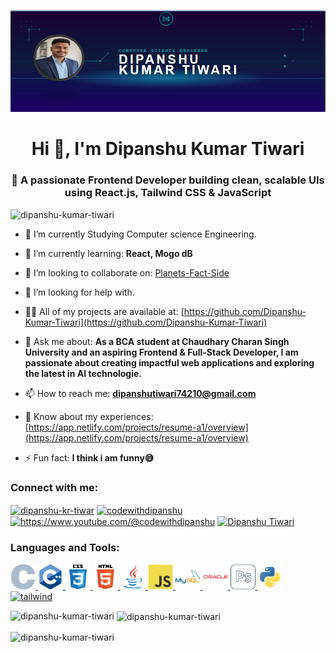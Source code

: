 ![logo](https://github.com/Dipanshu-Kumar-Tiwari/Dipanshu-Kumar-Tiwari/blob/main/Screenshot%202025-09-30%20204442.png)

<h1 align="center">Hi 👋, I'm Dipanshu Kumar Tiwari</h1>
<h3 align="center">🚀 A passionate Frontend Developer building clean, scalable UIs using React.js, Tailwind CSS & JavaScript</h3>

<p align="left"> <img src="https://komarev.com/ghpvc/?username=dipanshu-kumar-tiwari&label=Profile%20views&color=0e75b6&style=flat" alt="dipanshu-kumar-tiwari" /> </p>

- 🔭 I’m currently Studying Computer science Engineering. 

- 🌱 I’m currently learning: **React, Mogo dB**

- 👯 I’m looking to collaborate on: [Planets-Fact-Side](https://planets-fact-side.netlify.app)

- 🤝 I’m looking for help with.

- 👨‍💻 All of my projects are available at: [https://github.com/Dipanshu-Kumar-Tiwari](https://github.com/Dipanshu-Kumar-Tiwari)

- 💬 Ask me about: **As a BCA student at Chaudhary Charan Singh University and an aspiring Frontend & Full-Stack Developer, I am passionate about creating impactful web applications and exploring the latest in AI technologie.**

- 📫 How to reach me: **dipanshutiwari74210@gmail.com**

- 📄 Know about my experiences: [https://app.netlify.com/projects/resume-a1/overview](https://app.netlify.com/projects/resume-a1/overview)

- ⚡ Fun fact: **I think i am funny😅**

<h3 align="left">Connect with me:</h3>
<p align="left">
<a href="https://linkedin.com/in/dipanshu-kr-tiwar" target="blank"><img align="center" src="https://raw.githubusercontent.com/rahuldkjain/github-profile-readme-generator/master/src/images/icons/Social/linked-in-alt.svg" alt="dipanshu-kr-tiwar" height="30" width="40" /></a>
<a href="https://instagram.com/codewithdipanshu" target="blank"><img align="center" src="https://raw.githubusercontent.com/rahuldkjain/github-profile-readme-generator/master/src/images/icons/Social/instagram.svg" alt="codewithdipanshu" height="30" width="40" /></a>
<a href="https://www.youtube.com/c/https://www.youtube.com/@codewithdipanshu" target="blank"><img align="center" src="https://raw.githubusercontent.com/rahuldkjain/github-profile-readme-generator/master/src/images/icons/Social/youtube.svg" alt="https://www.youtube.com/@codewithdipanshu" height="30" width="40" /></a>
<a href="https://discord.gg/Dipanshu Tiwari" target="blank"><img align="center" src="https://raw.githubusercontent.com/rahuldkjain/github-profile-readme-generator/master/src/images/icons/Social/discord.svg" alt="Dipanshu Tiwari" height="30" width="40" /></a>
</p>

<h3 align="left">Languages and Tools:</h3>
<p align="left"> <a href="https://www.cprogramming.com/" target="_blank" rel="noreferrer"> <img src="https://raw.githubusercontent.com/devicons/devicon/master/icons/c/c-original.svg" alt="c" width="40" height="40"/> </a> <a href="https://www.w3schools.com/cpp/" target="_blank" rel="noreferrer"> <img src="https://raw.githubusercontent.com/devicons/devicon/master/icons/cplusplus/cplusplus-original.svg" alt="cplusplus" width="40" height="40"/> </a> <a href="https://www.w3schools.com/css/" target="_blank" rel="noreferrer"> <img src="https://raw.githubusercontent.com/devicons/devicon/master/icons/css3/css3-original-wordmark.svg" alt="css3" width="40" height="40"/> </a> <a href="https://www.w3.org/html/" target="_blank" rel="noreferrer"> <img src="https://raw.githubusercontent.com/devicons/devicon/master/icons/html5/html5-original-wordmark.svg" alt="html5" width="40" height="40"/> </a> <a href="https://www.java.com" target="_blank" rel="noreferrer"> <img src="https://raw.githubusercontent.com/devicons/devicon/master/icons/java/java-original.svg" alt="java" width="40" height="40"/> </a> <a href="https://developer.mozilla.org/en-US/docs/Web/JavaScript" target="_blank" rel="noreferrer"> <img src="https://raw.githubusercontent.com/devicons/devicon/master/icons/javascript/javascript-original.svg" alt="javascript" width="40" height="40"/> </a> <a href="https://www.mysql.com/" target="_blank" rel="noreferrer"> <img src="https://raw.githubusercontent.com/devicons/devicon/master/icons/mysql/mysql-original-wordmark.svg" alt="mysql" width="40" height="40"/> </a> <a href="https://www.oracle.com/" target="_blank" rel="noreferrer"> <img src="https://raw.githubusercontent.com/devicons/devicon/master/icons/oracle/oracle-original.svg" alt="oracle" width="40" height="40"/> </a> <a href="https://www.photoshop.com/en" target="_blank" rel="noreferrer"> <img src="https://raw.githubusercontent.com/devicons/devicon/master/icons/photoshop/photoshop-line.svg" alt="photoshop" width="40" height="40"/> </a> <a href="https://www.python.org" target="_blank" rel="noreferrer"> <img src="https://raw.githubusercontent.com/devicons/devicon/master/icons/python/python-original.svg" alt="python" width="40" height="40"/> </a> <a href="https://tailwindcss.com/" target="_blank" rel="noreferrer"> <img src="https://www.vectorlogo.zone/logos/tailwindcss/tailwindcss-icon.svg" alt="tailwind" width="40" height="40"/> </a> </p>

<p><img align="left" src="https://github-readme-stats.vercel.app/api/top-langs?username=dipanshu-kumar-tiwari&show_icons=true&locale=en&layout=compact" alt="dipanshu-kumar-tiwari" /></p>

<p>&nbsp;<img align="center" src="https://github-readme-stats.vercel.app/api?username=dipanshu-kumar-tiwari&show_icons=true&locale=en" alt="dipanshu-kumar-tiwari" /></p>

<p><img align="center" src="https://github-readme-streak-stats.herokuapp.com/?user=dipanshu-kumar-tiwari&" alt="dipanshu-kumar-tiwari" /></p>


